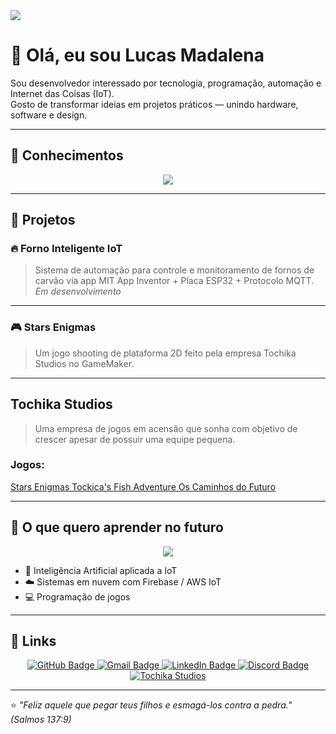 <div>
  <img style="100%" src="https://capsule-render.vercel.app/api?type=slice&height=100&section=header&reversal=false&text=Tochika%20Studios&fontSize=45&fontColor=ffffff&fontAlign=50&fontAlignY=59&stroke=000000&strokeWidth=3&animation=fadeIn&descSize=20&descAlign=50&descAlignY=50&textBg=false&color=5916a6"  />
</div>

# 👋 Olá, eu sou Lucas Madalena  

Sou desenvolvedor interessado por tecnologia, programação, automação e Internet das Coisas (IoT).  
Gosto de transformar ideias em projetos práticos — unindo hardware, software e design.

---

## 🧠 Conhecimentos  

<p align="center">
  <a href="https://skillicons.dev">
    <img src="https://skillicons.dev/icons?i=python,cpp,mysql,html,css,arduino" />
  </a>
</p>

---

## 🚀 Projetos  

### 🔥 Forno Inteligente IoT  
> Sistema de automação para controle e monitoramento de fornos de carvão via app MIT App Inventor + Placa ESP32 + Protocolo MQTT.  
*Em desenvolvimento*

---

### 🎮 Stars Enigmas  
> Um jogo shooting de plataforma 2D feito pela empresa Tochika Studios no GameMaker.  

---

## Tochika Studios
 > Uma empresa de jogos em acensão que sonha com objetivo de crescer apesar de possuir uma equipe pequena.
### Jogos:
<p>
  <a href="https://12guilhrm12.itch.io/stars-enigma">
     Stars Enigmas
  </a>
    <a href="https://12guilhrm12.itch.io/tochikas-fish-adventure">
     Tockica's Fish Adventure
  </a>
    <a href="https://12guilhrm12.itch.io/futurespath">
     Os Caminhos do Futuro
  </a>
</p>

---

## 🎯 O que quero aprender no futuro  

<p align="center">
  <a href="https://skillicons.dev">
    <img src="https://skillicons.dev/icons?i=js,cs,unity,firebase,aws,php" />
  </a>
</p>

- 🤖 Inteligência Artificial aplicada a IoT  
- ☁️ Sistemas em nuvem com Firebase / AWS IoT   
- 💻 Programação de jogos  

---

## 🔗 Links  

<p align="center">
  <a href="https://github.com/LucasMadalena">
    <img src="https://img.shields.io/badge/GitHub-100000?style=for-the-badge&logo=github&logoColor=white" alt="GitHub Badge"/>
  </a>
  <a href="mailto:lucastmadalena@gmail.com">
    <img src="https://img.shields.io/badge/Gmail-D14836?style=for-the-badge&logo=gmail&logoColor=white" alt="Gmail Badge"/>
  </a>
  <a href="https://www.linkedin.com/in/seu-perfil">
    <img src="https://img.shields.io/badge/LinkedIn-0077B5?style=for-the-badge&logo=linkedin&logoColor=white" alt="LinkedIn Badge"/>
  </a>
  <a href="https://www.discord.com">
    <img src="https://img.shields.io/badge/discord-5764f1?style=for-the-badge&logo=discord&logoColor=white" alt="Discord Badge"/>
  </a>
    <a href="https://tochikastudios.onrender.com">
    <img src="https://custom-icon-badges.demolab.com/badge/Tochika_Studios-orange.svg?logo=tochikastudios&logoColor=white&style=for-the-badge" alt="Tochika Studios"/>
  </a>
</p>

---

⭐ *"Feliz aquele que pegar teus filhos e esmagá-los contra a pedra." (Salmos 137:9)*
